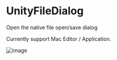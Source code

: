 UnityFileDialog
===============

Open the native file open/save dialog  

Currently support Mac Editor / Application.  

![image](https://raw.github.com/asus4/asus4.github.com/master/images/UnityFileDialog/01.jpg)